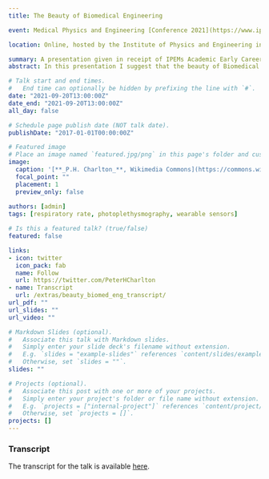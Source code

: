```yaml
---
title: The Beauty of Biomedical Engineering

event: Medical Physics and Engineering [Conference 2021](https://www.ipem.ac.uk/Conferences-Events/MPEC)

location: Online, hosted by the Institute of Physics and Engineering in Medicine

summary: A presentation given in receipt of IPEMs Academic Early Career Award.
abstract: In this presentation I suggest that the beauty of Biomedical Engineering is found in the colleagues we work with, the patients we serve, and the challenges we address.

# Talk start and end times.
#   End time can optionally be hidden by prefixing the line with `#`.
date: "2021-09-20T13:00:00Z"
date_end: "2021-09-20T13:00:00Z"
all_day: false

# Schedule page publish date (NOT talk date).
publishDate: "2017-01-01T00:00:00Z"

# Featured image
# Place an image named `featured.jpg/png` in this page's folder and customize its options here.
image: 
  caption: '[**_P.H. Charlton_**, Wikimedia Commons](https://commons.wikimedia.org/wiki/File:Max_Health_Band.jpg) ([CC BY 4.0](https://creativecommons.org/licenses/by/4.0/))'
  focal_point: ""
  placement: 1
  preview_only: false
  
authors: [admin]
tags: [respiratory rate, photoplethysmography, wearable sensors]

# Is this a featured talk? (true/false)
featured: false

links:
- icon: twitter
  icon_pack: fab
  name: Follow
  url: https://twitter.com/PeterHCharlton
- name: Transcript
  url: /extras/beauty_biomed_eng_transcript/
url_pdf: ""
url_slides: ""
url_video: ""

# Markdown Slides (optional).
#   Associate this talk with Markdown slides.
#   Simply enter your slide deck's filename without extension.
#   E.g. `slides = "example-slides"` references `content/slides/example-slides.md`.
#   Otherwise, set `slides = ""`.
slides: ""

# Projects (optional).
#   Associate this post with one or more of your projects.
#   Simply enter your project's folder or file name without extension.
#   E.g. `projects = ["internal-project"]` references `content/project/deep-learning/index.md`.
#   Otherwise, set `projects = []`.
projects: []
---
```


### Transcript

The transcript for the talk is available [here](/extras/beauty_biomed_eng_transcript/).


